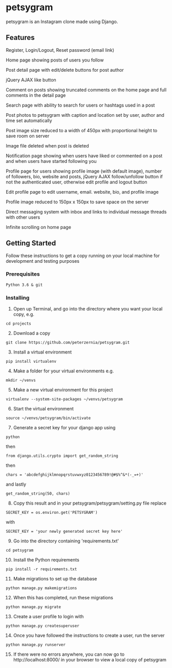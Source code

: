 # petsygram

petsygram is an Instagram clone made using Django.


## Features

Register, Login/Logout, Reset password (email link)

Home page showing posts of users you follow

Post detail page with edit/delete buttons for post author

jQuery AJAX like button

Comment on posts showing truncated comments on the home page and full comments in the detail page

Search page with ability to search for users or hashtags used in a post

Post photos to petsygram with caption and location set by user, author and time set automatically

Post image size reduced to a width of 450px with proportional height to save room on server

Image file deleted when post is deleted

Notification page showing when users have liked or commented on a post and when     users have started following you

Profile page for users showing profile image (with default image), number of followers, bio, website and posts, jQuery AJAX follow/unfollow button if not the authenticated user, otherwise edit profile and logout button

Edit profile page to edit username, email. website, bio, and profile image

Profile image reduced to 150px x 150px to save space on the server

Direct messaging system with inbox and links to individual message threads with other users

Infinite scrolling on home page


## Getting Started

Follow these instructions to get a copy running on your local machine for development and testing purposes

### Prerequisites

```
Python 3.6 & git
```

### Installing

1. Open up Terminal, and go into the directory where you want your local copy, e.g.
```
cd projects
```

2. Download a copy
```
git clone https://github.com/peterzernia/petsygram.git
```

3. Install a virtual environment
```
pip install virtualenv
```

4. Make a folder for your virtual environments e.g.
```
mkdir ~/venvs
```

5. Make a new virtual environment for this project
```
virtualenv --system-site-packages ~/venvs/petsygram
```

6. Start the virtual environment
```
source ~/venvs/petsygram/bin/activate
```

7. Generate a secret key for your django app using
```
python
```
  then
```
from django.utils.crypto import get_random_string
```
  then
```
chars = 'abcdefghijklmnopqrstuvwxyz0123456789!@#$%^&*(-_=+)'
```
  and lastly
```
get_random_string(50, chars)
```

8. Copy this result and in your petsygram/petsygram/setting.py file replace
```
SECRET_KEY = os.environ.get('PETSYGRAM')
```
  with
```
SECRET_KEY = 'your newly generated secret key here'
```

9. Go into the directory containing 'requirements.txt'
```
cd petsygram
```

10. Install the Python requirements
```
pip install -r requirements.txt
```

11. Make migrations to set up the database
```
python manage.py makemigrations
```

12. When this has completed, run these migrations
```
python manage.py migrate
```

13. Create a user profile to login with
```
python manage.py createsuperuser
```

14. Once you have followed the instructions to create a user, run the server
```
python manage.py runserver
```

15. If there were no errors anywhere, you can now go to http://localhost:8000/ in your browser to view a local copy of petsygram
